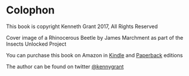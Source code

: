 # Colophon

This book is copyright Kenneth Grant 2017, All Rights Reserved

Cover image of a Rhinocerous Beetle by James Marchment as part of the Insects Unlocked Project

You can purchase this book on Amazon in [Kindle](https://www.amazon.com/dp/B07696DMDF) and [Paperback](https://www.amazon.com/dp/1549928376) editions

The author can be found on twitter [@kennygrant](https://twitter.com/kennygrant)